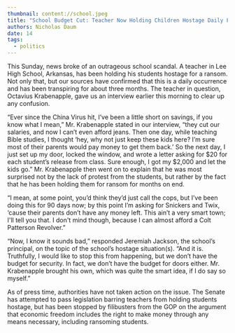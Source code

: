 ```yaml
---
thumbnail: content://school.jpeg
title: "School Budget Cut: Teacher Now Holding Children Hostage Daily For Ransom"
authors: Nicholas Daum
date: 14
tags:
  - politics
---
```


This Sunday, news broke of an outrageous school scandal. A teacher in Lee High School, Arkansas, has been holding his students hostage for a ransom. Not only that, but our sources have confirmed that this is a daily occurrence and has been transpiring for about three months. The teacher in question, Octavius Krabenapple, gave us an interview earlier this morning to clear up any confusion.

“Ever since the China Virus hit, I’ve been a little short on savings, if you know what I mean,” Mr. Krabenapple stated in our interview, “they cut our salaries, and now I can’t even afford jeans. Then one day, while teaching Bible studies, I thought ‘hey, why not just keep these kids here? I’m sure most of their parents would pay money to get them back.’ So the next day, I just set up my door, locked the window, and wrote a letter asking for $20 for each student’s release from class. Sure enough, I got my $2,000 and let the kids go.” Mr. Krabenapple then went on to explain that he was most surprised not by the lack of protest from the students, but rather by the fact that he has been holding them for ransom for months on end.

“I mean, at some point, you’d think they’d just call the cops, but I’ve been doing this for 90 days now; by this point I’m asking for Snickers and Twix, ‘cause their parents don’t have any money left. This ain’t a very smart town; I'll tell you that. I don't mind though, because I can almost afford a Colt Patterson Revolver.”

“Now, I know it sounds bad,” responded Jeremiah Jackson, the school’s principal, on the topic of the school’s hostage situation(s). “And it is. Truthfully, I would like to stop this from happening, but we don’t have the budget for security. In fact, we don’t have the budget for doors either. Mr. Krabenapple brought his own, which was quite the smart idea, if I do say so myself.”

As of press time, authorities have not taken action on the issue. The Senate has attempted to pass legislation barring teachers from holding students hostage, but has been stopped by filibusters from the GOP on the argument that economic freedom includes the right to make money through any means necessary, including ransoming students.